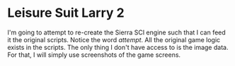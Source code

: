 # Leisure Suit Larry 2

I'm going to attempt to re-create the Sierra SCI engine such that I can feed it the original scripts. Notice the word _attempt_. All the original game logic exists in the scripts. The only thing I don't have access to is the image data. For that, I will simply use screenshots of the game screens. 
